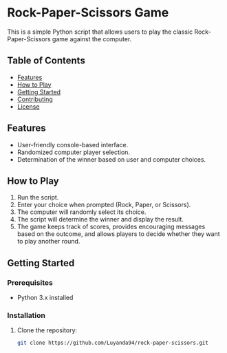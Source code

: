 # Rock-Paper-Scissors Game

This is a simple Python script that allows users to play the classic Rock-Paper-Scissors game against the computer.

## Table of Contents

- [Features](#features)
- [How to Play](#how-to-play)
- [Getting Started](#getting-started)
- [Contributing](#contributing)
- [License](#license)

## Features

- User-friendly console-based interface.
- Randomized computer player selection.
- Determination of the winner based on user and computer choices.

## How to Play

1. Run the script.
2. Enter your choice when prompted (Rock, Paper, or Scissors).
3. The computer will randomly select its choice.
4. The script will determine the winner and display the result.
5. The game keeps track of scores, provides encouraging messages based on the outcome, and allows players to decide whether they want to play another round.

## Getting Started

### Prerequisites

- Python 3.x installed

### Installation

1. Clone the repository:

   ```bash
   git clone https://github.com/Luyanda94/rock-paper-scissors.git

